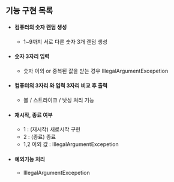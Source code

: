 
## 기능 구현 목록

+ #### 컴퓨터의 숫자 랜덤 생성 
  + 1~9까지 서로 다른 숫자 3개 랜덤 생성
+ #### 숫자 3자리 입력 
  + 숫자 이외 or 중복된 값을 받는 경우 IllegalArgumentExcepetion
+ #### 컴퓨터의 3자리 와 입력 3자리 비교 후 출력 
  + 볼 / 스트라이크 / 낫싱 처리 기능
+ #### 재시작, 종료 여부 
  + 1 : (재시작) 새로시작 구현
  + 2 : (종료) 종료 
  + 1,2 이외 값 : IllegalArgumentExcepetion
+ #### 예외기능 처리 
  + IllegalArgumentExcepetion

